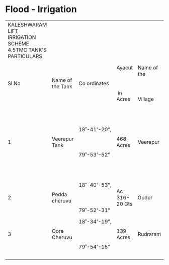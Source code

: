 # Flood - Irrigation

  

|     |     |     |     |     |     |     |     |     |     |     |     |
| --- | --- | --- | --- | --- | --- | --- | --- | --- | --- | --- | --- |
| KALESHWARAM LIFT IRRIGATION SCHEME 4.5TMC TANK'S PARTICULARS |     |     |     |     |     |     |     |     |     |     |     |
| Sl No | Name of the Tank | Co ordinates | Ayacut<br><br>  <br><br> in Acres | Name of the<br><br>  <br><br>Village | Name of the mandal | Name of<br><br>  <br><br> the District | Name of the Agency | Agreement No. | EoT date | Apprximate Estimate<br><br>  <br><br>Amount in Lakhs | Remarks |
| 1   | Veerapur Tank | 18˚-41'-20",<br><br>  <br><br>79˚-53'-52" | 468 Acres | Veerapur | Kataram | Jayashankar Bhupalaplly | Megha Engineering & Infrastructures Limited | 04/EPC/2008-09, Dated 17.11.2008 | 1) 5th EOT up to 31.03.2020                                                                                         2) Agency has sought 6th EOT up to 31.08.2023 | 10  | 1) Bund  Breached  chainage @  410 mts lenth of 30mts<br><br>  <br><br>2) Bund breached at chainage 175 mts length of 10 mts<br><br>  <br><br>3) Bund breached at sluice-2  15 mts length |
| 2   | Pedda cheruvu | 18˚-40'-53",<br><br>  <br><br>79˚-52'-31" | Ac 316-20 Gts | Gudur | Kataram | Jayashankar Bhupalaplly | Megha Engineering & Infrastructures Limited | 04/EPC/2008-09, Dated 17.11.2008 | 1) 5th EOT up to 31.03.2020                                                                                         2) Agency has sought 6th EOT up to 31.08.2023 | 12  | 1) Bund  Breached at two locations i.e @ sluice portion and near to the weir   <br><br>  <br><br>2) Weir breached |
| 3   | Oora Cheruvu | 18˚-34'-19",<br><br>  <br><br>79˚-54'-15" | 139 Acres | Rudraram | Malhar Rao | Jayashankar Bhupalaplly | Megha Engineering & Infrastructures Limited | 04/EPC/2008-09, Dated 17.11.2008 | 1) 5th EOT up to 31.03.2020                                                                                         2) Agency has sought 6th EOT up to 31.08.2023 | 9   | 1) Bund  Breached @ sluice portion and chainage at 450mts of  bund                                                                                      2) Made gandi to earth bund  at weir  portion to  protect tank |
|     |     |     |     |     |     |     |     |     | Total | 31  |     |
